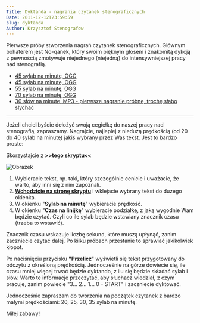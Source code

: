 ```yaml
---
Title: Dyktanda - nagrania czytanek stenograficznych
Date: 2011-12-12T23:59:59
slug: dyktanda
Author: Krzysztof Stenografow
---
```


Pierwsze próby stworzenia nagrań czytanek stenograficznych. Głównym bohaterem jest No-qanek, który swoim pięknym głosem i znakomitą dykcją z pewnością zmotywuje niejednego (niejedną) do intensywniejszej pracy nad stenografią.

 - [45 sylab na minutę, OGG](../../nagrania/001_45spm_ng.ogg)
 - [45 sylab na minutę, OGG](../../nagrania/002_45spm_nq.ogg)
 - [55 sylab na minutę, OGG](../../nagrania/001_55spm_nq.ogg)
 - [70 sylab na minutę, OGG](../../nagrania/001_70spm_nq.ogg)
 - [30 słów na minutę, MP3 - pierwsze nagranie próbne, trochę słabo słychać](../../nagrania/001_30wpm_fl.mp3)

--------


Jeżeli chcielibyście dołożyć swoją cegiełkę do naszej pracy nad stenografią, zapraszamy. Nagrajcie, najlepiej z niedużą prędkością (od 20 do 40 sylab na minutę) jakiś wybrany przez Was tekst. Jest to bardzo proste:

Skorzystajcie z [**>>tego skryptu<<**](../../skrypty/dyktando_sylaby.php)

![Obrazek](przelicznik_tekstu.png)


1.  Wybieracie tekst, np. taki, który szczególnie cenicie i uważacie, że
    warto, aby inni się z nim zapoznali.
2.  [**Wchodzicie na stronę skryptu**](../../skrypty/dyktando_sylaby.php)
    i wklejacie wybrany tekst do dużego okienka.
3.  W okienku "**Sylab na minutę**" wybieracie prędkość.
4.  W okienku "**Czas na linijkę**" wybieracie podziałkę, z jaką
    wygodnie Wam będzie czytać. Czyli co ile sylab będzie wstawiany
    znacznik czasu (trzeba to wstawić).

Znacznik czasu wskazuje liczbę sekund, które muszą upłynąć, zanim
zaczniecie czytać dalej. Po kilku próbach przestanie to sprawiać
jakikolwiek kłopot.

Po naciśnięciu przycisku **"Przelicz**" wyświetli się tekst przygotowany
do odczytu z określoną prędkością. Jednocześnie na górze dowiecie się,
ile czasu mniej więcej trwać będzie dyktando, z ilu się będzie składać
sylab i słów. Warto te informacje przeczytać, aby słuchacz wiedział, z
czym pracuje, zanim powiecie "3... 2... 1... 0 - START" i zaczniecie
dyktować.

Jednocześnie zapraszam do tworzenia na początek czytanek z bardzo małymi
prędkościami: 20, 25, 30, 35 sylab na minutę.

Miłej zabawy!